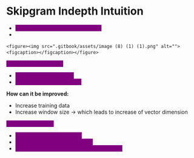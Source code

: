 # Skipgram Indepth Intuition

* <mark style="color:purple;background-color:purple;">**Here input and output is reversed**</mark>
*

    <figure><img src=".gitbook/assets/image (8) (1) (1).png" alt=""><figcaption></figcaption></figure>

<mark style="color:purple;background-color:purple;">**When show we apply:**</mark>

* <mark style="color:purple;background-color:purple;">CBOW ⇒  Small dataset</mark>
* <mark style="color:purple;background-color:purple;">SkipGram ⇒ Huge dataset</mark>

**How can it be improved:**

* Increase training data
* Increase window size -> which leads to increase of vector dimension



<mark style="color:purple;background-color:purple;">**Google word2vec:**</mark>

* <mark style="color:purple;background-color:purple;">**Trained on 3 billion words**</mark>
* <mark style="color:purple;background-color:purple;">**Feature representation of 300**</mark>
* <mark style="color:purple;background-color:purple;">**Example: Cricket = \[....300 dimension....]**</mark>
